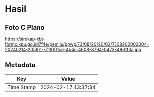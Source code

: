 # Hasil

## Foto C Plano

https://sirekap-obj-formc.kpu.go.id/7f4e/pemilu/ppwp/73/08/20/20/02/7308202002004-20240214-205811--718101ce-4b4c-4608-8794-047334961f3a.jpg


## Metadata

| Key        | Value               |
| ---------- | ------------------- |
| Time Stamp | 2024-02-17 13:37:34 |



